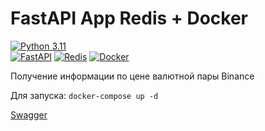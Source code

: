 # FastAPI App Redis + Docker

[![Python 3.11](https://img.shields.io/badge/python-3.8+-green.svg)](https://www.python.org/downloads/release/python-380/)\
[![FastAPI](https://img.shields.io/badge/FastAPI-005571?style=for-the-badge&logo=fastapi)](https://fastapi.tiangolo.com/)
[![Redis](https://img.shields.io/badge/redis-%23DD0031.svg?style=for-the-badge&logo=redis&logoColor=white)](https://redis.io/)
[![Docker](https://img.shields.io/badge/docker-%23316192.svg?style=for-the-badge&logo=docker&logoColor=white)](https://www.docker.com/)

Получение информации по цене валютной пары Binance

Для запуска:
`docker-compose up -d`

[Swagger](http://127.0.0.1:8000/docs)